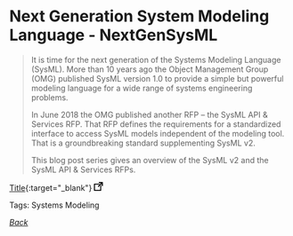 # Next Generation System Modeling Language - NextGenSysML

> It is time for the next generation of the Systems Modeling Language (SysML). More than 10 years ago the Object Management Group (OMG) published SysML version 1.0 to provide a simple but powerful modeling language for a wide range of systems engineering problems.
>
> In June 2018 the OMG published another RFP – the SysML API & Services RFP. That RFP defines the requirements for a standardized interface to access SysML models independent of the modeling tool. That is a groundbreaking standard supplementing SysML v2.
>
> This blog post series gives an overview of the SysML v2 and the SysML API & Services RFPs.

[Title](https://www.info-site.com/doc){:target="_blank"} ![external redirect](../../img/ext-redir.png)

Tags: Systems Modeling

[_Back_](../)

